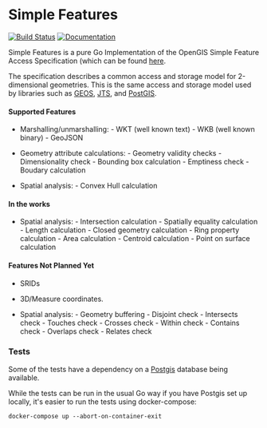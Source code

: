 # Simple Features

[![Build Status](https://travis-ci.com/peterstace/simplefeatures.svg?token=ueRpGt4cSSnk321nW8xG&branch=master)](https://travis-ci.com/peterstace/simplefeatures)
[![Documentation](https://godoc.org/github.com/peterstace/simplefeatures?status.svg)](http://godoc.org/github.com/peterstace/simplefeatures)

Simple Features is a pure Go Implementation of the OpenGIS Simple Feature Access
Specification (which can be found
[here](http://www.opengeospatial.org/standards/sfa).

The specification describes a common access and storage model for 2-dimensional
geometries. This is the same access and storage model used by libraries such as
[GEOS](https://trac.osgeo.org/geos),
[JTS](https://locationtech.github.io/jts/), and
[PostGIS](https://postgis.net/).

#### Supported Features

- Marshalling/unmarshalling:
		- WKT (well known text)
		- WKB (well known binary)
		- GeoJSON

- Geometry attribute calculations:
		- Geometry validity checks
		- Dimensionality check
		- Bounding box calculation
		- Emptiness check
		- Boudary calculation

- Spatial analysis:
		- Convex Hull calculation

#### In the works

- Spatial analysis:
		- Intersection calculation
		- Spatially equality calculation
		- Length calculation
		- Closed geometry calculation
		- Ring property calculation
		- Area calculation
		- Centroid calculation
		- Point on surface calculation

#### Features Not Planned Yet

- SRIDs
- 3D/Measure coordinates.

- Spatial analysis:
		- Geometry buffering
		- Disjoint check
		- Intersects check
		- Touches check
		- Crosses check
		- Within check
		- Contains check
		- Overlaps check
		- Relates check

### Tests

Some of the tests have a dependency on a [Postgis](https://postgis.net/)
database being available.

While the tests can be run in the usual Go way if you have Postgis set up
locally, it's easier to run the tests using docker-compose:

```
docker-compose up --abort-on-container-exit
```
